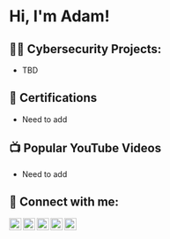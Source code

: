 <h1>Hi, I'm Adam! </h1>

<h2>👨‍💻 Cybersecurity Projects:</h2>

- TBD

<h2>📄 Certifications</h2>

- Need to add

<h2>📺 Popular YouTube Videos</h2>

- Need to add

<h2> 🤳 Connect with me:</h2>

[<img align="left" alt="Ap6pack | LinkedIn" width="22px" src="https://cdn.jsdelivr.net/npm/simple-icons@v8/icons/linkedin.svg" />][linkedin]
[<img align="left" alt="Ap6pack | Medium" width="22px" src="https://cdn.jsdelivr.net/npm/simple-icons@v8/icons/medium.svg" />][medium]
[<img align="left" alt="Ap6pack | TryHackMer" width="22px" src="https://cdn.jsdelivr.net/npm/simple-icons@v8/icons/tryhackme.svg" />][tryhackme]
[<img align="left" alt="Ap6pack | YouTube" width="22px" src="https://cdn.jsdelivr.net/npm/simple-icons@v8/icons/youtube.svg" />][youtube]
[<img align="left" alt="Ap6pack | Instagram" width="22px" src="https://cdn.jsdelivr.net/npm/simple-icons@v8/icons/instagram.svg" />][instagram]

[linkedin]: https://linkedin.com/in/Adam-Heaton/
[medium]: https://medium.com/@heaton.adam79/
[tryhackme]: https://tryhackme.com/p/APT6pack/
[youtube]: https://www.youtube.com/c/InovateSecurity/
[instagram]: https://www.instagram.com/InovateSecurity/

<!--
**Ap6pack/Ap6pack** is a ✨ _special_ ✨ repository because its `README.md` (this file) appears on your GitHub profile.

Here are some ideas to get you started:

- 🔭 I’m currently working on ...
- 🌱 I’m currently learning ...
- 👯 I’m looking to collaborate on ...
- 🤔 I’m looking for help with ...
- 💬 Ask me about ...
- 📫 How to reach me: ...
- 😄 Pronouns: ...
- ⚡ Fun fact: ...
-->
